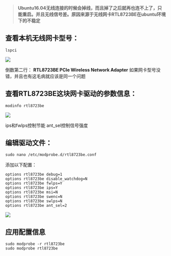 > **Ubuntu16.04无线连接的时候会掉线，而且掉了之后就再也连不上了，只能重启。并且无线信号差。原因来源于无线网卡RTL8723BE在ubuntu环境下的不稳定**

## 查看本机无线网卡型号：

	lspci

![](http://oumkbl9du.bkt.clouddn.com/2018-03-04-UGKAb-2018-03-04_09-38-18.png)

倒数第二行： **RTL8723BE PCIe Wireless Network Adapter**
如果网卡型号没错，并且也有这毛病就应该是同一个问题

## 查看RTL8723BE这块网卡驱动的参数信息：

	modinfo rtl8723be

![](http://oumkbl9du.bkt.clouddn.com/2018-03-04-MOMsn-2018-03-04_09-43-55.png)

ips和fwlps控制节能
ant_sel控制信号强度


## 编辑驱动文件：

	sudo nano /etc/modprobe.d/rtl8723be.conf
	
添加以下配置：

	options rtl8723be debug=1
	options rtl8723be disable_watchdog=N
	options rtl8723be fwlps=Y
	options rtl8723be ips=Y
	options rtl8723be msi=N
	options rtl8723be swenc=N
	options rtl8723be swlps=N
	options rtl8723be ant_sel=2


![](http://oumkbl9du.bkt.clouddn.com/2018-03-04-JTufD-2018-03-04_09-47-37.png)

## 应用配置信息

	sudo modprobe -r rtl8723be
	sudo modprobe rtl8723be